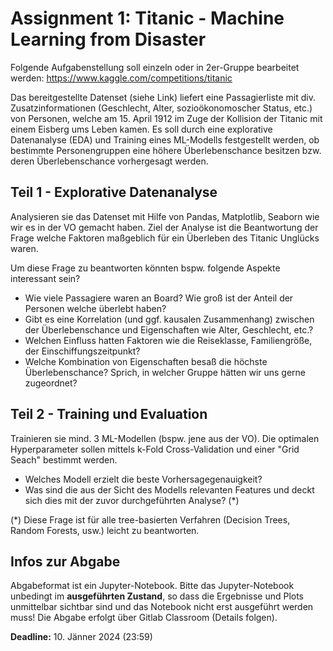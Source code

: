 # Assignment 1: Titanic - Machine Learning from Disaster

Folgende Aufgabenstellung soll einzeln oder in 2er-Gruppe bearbeitet werden: https://www.kaggle.com/competitions/titanic

Das bereitgestellte Datenset (siehe Link) liefert eine Passagierliste mit div. Zusatzinformationen (Geschlecht, Alter, sozioökonomoscher Status, etc.) von Personen, welche am 15. April 1912 im Zuge der Kollision der Titanic mit einem Eisberg ums Leben kamen. Es soll durch eine explorative Datenanalyse (EDA) und Training eines ML-Modells festgestellt werden, ob bestimmte Personengruppen eine höhere Überlebenschance besitzen bzw. deren Überlebenschance vorhergesagt werden.

## Teil 1 - Explorative Datenanalyse

Analysieren sie das Datenset mit Hilfe von Pandas, Matplotlib, Seaborn wie wir es in der VO gemacht haben.
Ziel der Analyse ist die Beantwortung der Frage welche Faktoren maßgeblich für ein Überleben des Titanic Unglücks waren.

Um diese Frage zu beantworten könnten bspw. folgende Aspekte interessant sein?

- Wie viele Passagiere waren an Board? Wie groß ist der Anteil der Personen welche überlebt haben?
- Gibt es eine Korrelation (und ggf. kausalen Zusammenhang) zwischen der Überlebenschance und Eigenschaften wie Alter, Geschlecht, etc.?
- Welchen Einfluss hatten Faktoren wie die Reiseklasse, Familiengröße, der Einschiffungszeitpunkt?
- Welche Kombination von Eigenschaften besaß die höchste Überlebenschance? Sprich, in welcher Gruppe hätten wir uns gerne zugeordnet?


## Teil 2 - Training und Evaluation 

Trainieren sie mind. 3 ML-Modellen (bspw. jene aus der VO). Die optimalen Hyperparameter sollen mittels k-Fold Cross-Validation und einer "Grid Seach" bestimmt werden.
- Welches Modell erzielt die beste Vorhersagegenauigkeit? 
- Was sind die aus der Sicht des Modells relevanten Features und deckt sich dies mit der zuvor durchgeführten Analyse? (*) 

(*) Diese Frage ist für alle tree-basierten Verfahren (Decision Trees, Random Forests, usw.) leicht zu beantworten. 


## Infos zur Abgabe
Abgabeformat ist ein Jupyter-Notebook. Bitte das Jupyter-Notebook unbedingt im **ausgeführten Zustand**, so dass die Ergebnisse und Plots unmittelbar sichtbar sind und das Notebook nicht
erst ausgeführt werden muss! Die Abgabe erfolgt über Gitlab Classroom (Details folgen).

**Deadline:** 10. Jänner 2024 (23:59)
 

